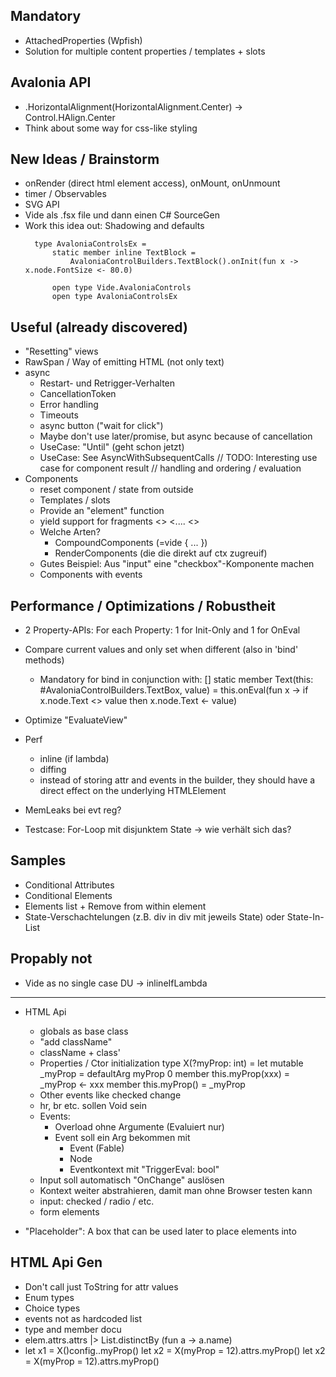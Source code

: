 
Mandatory
---

* AttachedProperties (Wpfish)
* Solution for multiple content properties / templates + slots

Avalonia API
---

* .HorizontalAlignment(HorizontalAlignment.Center) 
  -> Control.HAlign.Center
* Think about some way for css-like styling


New Ideas / Brainstorm
---

* onRender (direct html element access), onMount, onUnmount
* timer / Observables
* SVG API
* Vide als .fsx file und dann einen C# SourceGen
* Work this idea out: Shadowing and defaults
  ```
    type AvaloniaControlsEx =
        static member inline TextBlock =
            AvaloniaControlBuilders.TextBlock().onInit(fun x -> x.node.FontSize <- 80.0)

        open type Vide.AvaloniaControls
        open type AvaloniaControlsEx
    ```

Useful (already discovered)
---

* "Resetting" views
* RawSpan / Way of emitting HTML (not only text)
* async
    * Restart- und Retrigger-Verhalten
    * CancellationToken
    * Error handling
    * Timeouts
    * async button ("wait for click")
    * Maybe don't use later/promise, but async because of cancellation
    * UseCase: "Until" (geht schon jetzt)
    * UseCase: See AsyncWithSubsequentCalls
        // TODO: Interesting use case for component result
        // handling and ordering / evaluation
* Components
    * reset component / state from outside
    * Templates / slots
    * Provide an "element" function
    * yield support for fragments
        <>
            <....
        <>
    * Welche Arten?
        * CompoundComponents (=vide { ... })
        * RenderComponents (die die direkt auf ctx zugreuif)
    * Gutes Beispiel: Aus "input" eine "checkbox"-Komponente machen
    * Components with events


Performance / Optimizations / Robustheit
---

* 2 Property-APIs: For each Property: 1 for Init-Only and 1 for OnEval
* Compare current values and only set when different (also in 'bind' methods)
  * Mandatory for bind in conjunction with:
    [<Extension>]
    static member Text(this: #AvaloniaControlBuilders.TextBox, value) =
        this.onEval(fun x -> if x.node.Text <> value then x.node.Text <- value)

* Optimize "EvaluateView"
* Perf
  * inline (if lambda)
  * diffing
  * instead of storing attr and events in the builder, they should have a direct effect on the underlying HTMLElement
* MemLeaks bei evt reg?
* Testcase:
    For-Loop mit disjunktem State -> wie verhält sich das?


Samples
---
* Conditional Attributes
* Conditional Elements
* Elements list + Remove from within element
* State-Verschachtelungen (z.B. div in div mit jeweils State) oder State-In-List



Propably not
---
* Vide as no single case DU -> inlineIfLambda




----------------------------



* HTML Api
    * globals as base class
    * "add className"
    * className + class'
    * Properties / Ctor initialization
        type X(?myProp: int) =
            let mutable _myProp = defaultArg myProp 0
            member this.myProp(xxx) = _myProp <- xxx
            member this.myProp() = _myProp
    * Other events like checked change
    * hr, br etc. sollen Void sein
    * Events:
        * Overload ohne Argumente (Evaluiert nur)
        * Event soll ein Arg bekommen mit
            - Event (Fable)
            - Node
            - Eventkontext mit "TriggerEval: bool"
    * Input soll automatisch "OnChange" auslösen
    * Kontext weiter abstrahieren, damit man ohne Browser testen kann
    * input: checked / radio / etc.
    * form elements

* "Placeholder": A box that can be used later to place elements into


HTML Api Gen
---

* Don't call just ToString for attr values
* Enum types
* Choice types
* events not as hardcoded list
* type and member docu
* elem.attrs.attrs |> List.distinctBy (fun a -> a.name)
*
    let x1 = X()config..myProp()
    let x2 = X(myProp = 12).attrs.myProp()
    let x2 = X(myProp = 12).attrs.myProp()

